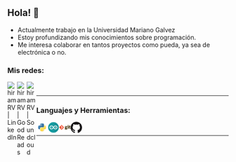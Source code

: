 ## Hola!  👋

- Actualmente trabajo en la Universidad Mariano Galvez 
- Estoy profundizando mis conocimientos sobre programación. 
- Me interesa colaborar en tantos proyectos como pueda, ya sea de electrónica o no. 

### Mis redes:

[<img align="left" alt="hiramRV | LinkedIn" width="22px" src="https://cdn.jsdelivr.net/npm/simple-icons@v3/icons/linkedin.svg" />][linkedin]
[<img align="left" alt="hiramRV | GoodReads" width="22px" src="https://cdn.jsdelivr.net/npm/simple-icons@v3/icons/goodreads.svg" />][goodreads]
[<img align="left" alt="hiramRV | Soundcloud" width="22px" src="https://cdn.jsdelivr.net/npm/simple-icons@v3/icons/soundcloud.svg" />][soundcloud]
<br />

---

### Languajes y Herramientas:

[<img align="left" alt="Python" width="26px" src="https://raw.githubusercontent.com/github/explore/80688e429a7d4ef2fca1e82350fe8e3517d3494d/topics/python/python.png" />][perfil]
[<img align="left" alt="Arduino" width="26px" src="https://raw.githubusercontent.com/github/explore/80688e429a7d4ef2fca1e82350fe8e3517d3494d/topics/arduino/arduino.png" />][perfil]
[<img align="left" alt="Git" width="26px" src="https://raw.githubusercontent.com/github/explore/80688e429a7d4ef2fca1e82350fe8e3517d3494d/topics/git/git.png" />][perfil]
[<img align="left" alt="GitHub" width="26px" src="https://raw.githubusercontent.com/github/explore/78df643247d429f6cc873026c0622819ad797942/topics/github/github.png" />][perfil]

<br />

---

[linkedin]:   https://www.linkedin.com/in/steven-rubio-vasquez-2431ab1a6/
[goodreads]:  https://www.goodreads.com/user/show/45183356-stevenrv
[soundcloud]: https://soundcloud.com/hiram_r
[perfil]:     https://github.com/hiramRV
